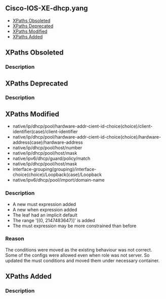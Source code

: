 ## Cisco-IOS-XE-dhcp.yang


- [XPaths Obsoleted](#xpaths-obsoleted)
- [XPaths Deprecated](#xpaths-deprecated)
- [XPaths Modified](#xpaths-modified)
- [XPaths Added](#xpaths-added)

## XPaths Obsoleted

### Description

## XPaths Deprecated

### Description

## XPaths Modified

- native/ip/dhcp/pool/hardware-addr-cient-id-choice(choice)/client-identifier(case)/client-identifier
- native/ip/dhcp/pool/hardware-addr-cient-id-choice(choice)/hardware-address(case)/hardware-address
- native/ip/dhcp/pool/host/number
- native/ip/dhcp/pool/host/mask
- native/ipv6/dhcp/guard/policy/match
- native/ip/dhcp/pool/host/mask
- interface-grouping(grouping)/interface-choice(choice)/Loopback(case)/Loopback
- native/ipv6/dhcp/pool/import/domain-name

### Description

- A new must expression added
- A new when expression added
- The leaf had an implicit default
- The range '[(0, 2147483647)]' is added
- The must expression may be more constrained than before

### Reason

The conditions were moved as the existing behaviour was not correct. Some of the configs were allowed even when role was not server. So updated the must conditions and moved them under necessary container.

## XPaths Added

### Description
